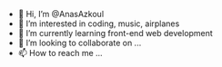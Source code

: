 - 👋 Hi, I’m @AnasAzkoul
- 👀 I’m interested in coding, music, airplanes
- 🌱 I’m currently learning front-end web development
- 💞️ I’m looking to collaborate on ...
- 📫 How to reach me ...

<!---
AnasAzkoul/AnasAzkoul is a ✨ special ✨ repository because its `README.md` (this file) appears on your GitHub profile.
You can click the Preview link to take a look at your changes.
--->
